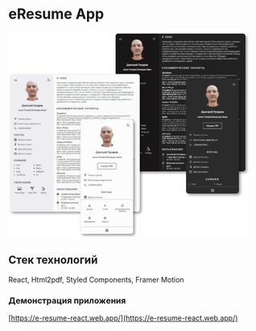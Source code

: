 # eResume App

![eResume](e_resume.png)

## Cтек технологий

React, Html2pdf, Styled Components, Framer Motion

### Демонстрация приложения

[https://e-resume-react.web.app/](https://e-resume-react.web.app/)